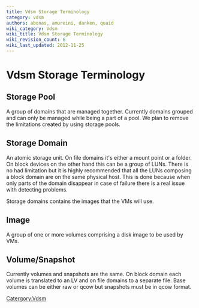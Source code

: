 ```yaml
---
title: Vdsm Storage Terminology
category: vdsm
authors: abonas, amureini, danken, quaid
wiki_category: Vdsm
wiki_title: Vdsm Storage Terminology
wiki_revision_count: 6
wiki_last_updated: 2012-11-25
---
```


# Vdsm Storage Terminology

## Storage Pool

A group of domains that are managed together. Currently domains grouped and can only be managed while being a part of a pool. We plan to remove the limitations created by using storage pools.

## Storage Domain

An atomic storage unit. On file domains it's either a mount point or a folder. On block devices on the other hand this can be a group of LUNs. There is no had limitation but it is highly recommended that all the LUNs composing a block domain are on the same physical host. This is done because when only parts of the domain disappear in case of failure there is a real issue with detecting problems.

Storage domains contains the images that the VMs will use.

## Image

A group of one or more volumes comprising a disk image to be used by VMs.

## Volume/Snapshot

Currently volumes and snapshots are the same. On block domain each volume is translated to an LV and on file domains to a separate file. Base volumes can be either raw or qcow but snapshots must be in qcow format.

<Catergory:Vdsm>
